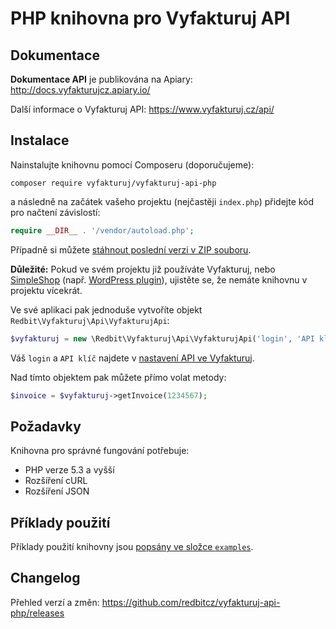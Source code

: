 # PHP knihovna pro Vyfakturuj API

## Dokumentace
**Dokumentace API** je publikována na Apiary: http://docs.vyfakturujcz.apiary.io/

Další informace o Vyfakturuj API: https://www.vyfakturuj.cz/api/

## Instalace
Nainstalujte knihovnu pomocí Composeru (doporučujeme):
```shell
composer require vyfakturuj/vyfakturuj-api-php
```
a následně na začátek vašeho projektu (nejčastěji `index.php`) přidejte kód pro načtení závislostí:
```php
require __DIR__ . '/vendor/autoload.php';
```

Případně si můžete [stáhnout poslední verzi v ZIP souboru](manual-installation.md).

**Důležité:** Pokud ve svém projektu již používáte Vyfakturuj, nebo [SimpleShop](https://www.simpleshop.cz/)
(např. [WordPress plugin](https://www.simpleshop.cz/category/wordpress-plugin/)), ujistěte se, že nemáte knihovnu
v projektu vícekrát. 

Ve své aplikaci pak jednoduše vytvoříte objekt `Redbit\Vyfakturuj\Api\VyfakturujApi`:
```php
$vyfakturuj = new \Redbit\Vyfakturuj\Api\VyfakturujApi('login', 'API klíč');
```
Váš `login` a `API klíč` najdete v [nastavení API ve Vyfakturuj](https://app.vyfakturuj.cz/nastaveni/api/).

Nad tímto objektem pak můžete přímo volat metody:
```php
$invoice = $vyfakturuj->getInvoice(1234567);
```

## Požadavky
Knihovna pro správné fungování potřebuje:
- PHP verze 5.3 a vyšší
- Rozšíření cURL
- Rozšíření JSON

## Příklady použití
Příklady použití knihovny jsou [popsány ve složce `examples`](/examples/#readme).

## Changelog
Přehled verzí a změn: https://github.com/redbitcz/vyfakturuj-api-php/releases